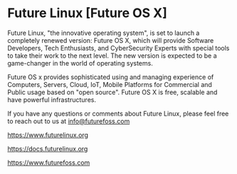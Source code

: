 # Future Linux [Future OS X] 

Future Linux, "the innovative operating system", is set to launch a completely renewed version: 
Future OS X, which will provide Software Developers, Tech Enthusiasts, and CyberSecurity Experts with special tools to take their work to the next level.
The new version is expected to be a game-changer in the world of operating systems.

Future OS x provides sophisticated using and managing experience of Computers, Servers, Cloud, IoT, Mobile Platforms for Commercial and Public 
usage based on "open source". Future OS X is free, scalable and have powerful infrastructures.

If you have any questions or comments about Future Linux, please feel free to reach out to us at info@futurefoss.com

https://www.futurelinux.org

https://docs.futurelinux.org

https://www.futurefoss.com
